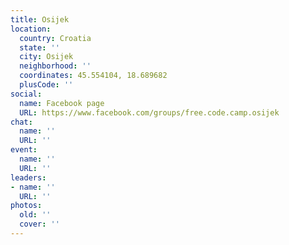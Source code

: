 ```yaml
---
title: Osijek
location:
  country: Croatia
  state: ''
  city: Osijek
  neighborhood: ''
  coordinates: 45.554104, 18.689682
  plusCode: ''
social:
  name: Facebook page
  URL: https://www.facebook.com/groups/free.code.camp.osijek
chat:
  name: ''
  URL: ''
event:
  name: ''
  URL: ''
leaders:
- name: ''
  URL: ''
photos:
  old: ''
  cover: ''
---
```

